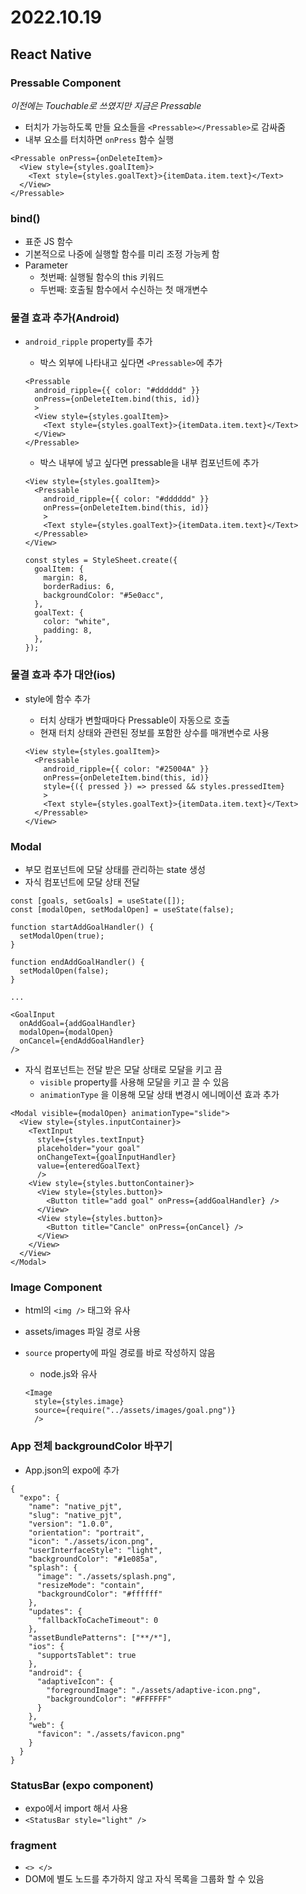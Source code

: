 # 2022.10.19

## React Native

### Pressable Component

*이전에는 Touchable로 쓰였지만 지금은 Pressable*

* 터치가 가능하도록 만들 요소들을 `<Pressable></Pressable>`로 감싸줌
* 내부 요소를 터치하면 `onPress` 함수 실행

```react
<Pressable onPress={onDeleteItem}>
  <View style={styles.goalItem}>
    <Text style={styles.goalText}>{itemData.item.text}</Text>
  </View>
</Pressable>
```



### bind()

* 표준 JS 함수
* 기본적으로 나중에 실행할 함수를 미리 조정 가능케 함
* Parameter
  * 첫번째: 실행될 함수의 this 키워드 
  * 두번째: 호출될 함수에서 수신하는 첫 매개변수



### 물결 효과 추가(Android)

* `android_ripple` property를 추가

  * 박스 외부에 나타내고 싶다면 `<Pressable>`에 추가

  ```react
  <Pressable
    android_ripple={{ color: "#dddddd" }}
    onPress={onDeleteItem.bind(this, id)}
    >
    <View style={styles.goalItem}>
      <Text style={styles.goalText}>{itemData.item.text}</Text>
    </View>
  </Pressable>
  ```

  * 박스 내부에 넣고 싶다면 pressable을 내부 컴포넌트에 추가

  ```react
  <View style={styles.goalItem}>
    <Pressable
      android_ripple={{ color: "#dddddd" }}
      onPress={onDeleteItem.bind(this, id)}
      >
      <Text style={styles.goalText}>{itemData.item.text}</Text>
    </Pressable>
  </View>
  
  const styles = StyleSheet.create({
    goalItem: {
      margin: 8,
      borderRadius: 6,
      backgroundColor: "#5e0acc",
    },
    goalText: {
      color: "white",
      padding: 8,
    },
  });
  ```



### 물결 효과 추가 대안(ios)

* style에 함수 추가

  * 터치 상태가 변할때마다 Pressable이 자동으로 호출
  * 현재 터치 상태와 관련된 정보를 포함한 상수를 매개변수로 사용

  ```react
  <View style={styles.goalItem}>
    <Pressable
      android_ripple={{ color: "#25004A" }}
      onPress={onDeleteItem.bind(this, id)}
      style={({ pressed }) => pressed && styles.pressedItem}
      >
      <Text style={styles.goalText}>{itemData.item.text}</Text>
    </Pressable>
  </View>
  ```



### Modal

* 부모 컴포넌트에 모달 상태를 관리하는 state 생성 
* 자식 컴포넌트에 모달 상태 전달

```react
const [goals, setGoals] = useState([]);
const [modalOpen, setModalOpen] = useState(false);

function startAddGoalHandler() {
  setModalOpen(true);
}

function endAddGoalHandler() {
  setModalOpen(false);
}

...

<GoalInput
  onAddGoal={addGoalHandler}
  modalOpen={modalOpen}
  onCancel={endAddGoalHandler}
/>
```

* 자식 컴포넌트는 전달 받은 모달 상태로 모달을 키고 끔
  * `visible` property를 사용해 모달을 키고 끌 수 있음
  * `animationType` 을 이용해 모달 상태 변경시 에니메이션 효과 추가 

```react
<Modal visible={modalOpen} animationType="slide">
  <View style={styles.inputContainer}>
    <TextInput
      style={styles.textInput}
      placeholder="your goal"
      onChangeText={goalInputHandler}
      value={enteredGoalText}
      />
    <View style={styles.buttonContainer}>
      <View style={styles.button}>
        <Button title="add goal" onPress={addGoalHandler} />
      </View>
      <View style={styles.button}>
        <Button title="Cancle" onPress={onCancel} />
      </View>
    </View>
  </View>
</Modal>
```



### Image Component

* html의 `<img />` 태그와 유사

* assets/images 파일 경로 사용

* `source` property에 파일 경로를 바로 작성하지 않음

  * node.js와 유사

  ```react
  <Image
    style={styles.image}
    source={require("../assets/images/goal.png")}
    />
  ```



### App 전체 backgroundColor 바꾸기

* App.json의 expo에 추가

```react
{
  "expo": {
    "name": "native_pjt",
    "slug": "native_pjt",
    "version": "1.0.0",
    "orientation": "portrait",
    "icon": "./assets/icon.png",
    "userInterfaceStyle": "light",
    "backgroundColor": "#1e085a",
    "splash": {
      "image": "./assets/splash.png",
      "resizeMode": "contain",
      "backgroundColor": "#ffffff"
    },
    "updates": {
      "fallbackToCacheTimeout": 0
    },
    "assetBundlePatterns": ["**/*"],
    "ios": {
      "supportsTablet": true
    },
    "android": {
      "adaptiveIcon": {
        "foregroundImage": "./assets/adaptive-icon.png",
        "backgroundColor": "#FFFFFF"
      }
    },
    "web": {
      "favicon": "./assets/favicon.png"
    }
  }
}
```



### StatusBar (expo component)

* expo에서 import 해서 사용
* `<StatusBar style="light" />`



### fragment

* `<> </>`
* DOM에 별도 노드를 추가하지 않고 자식 목록을 그룹화 할 수 있음

